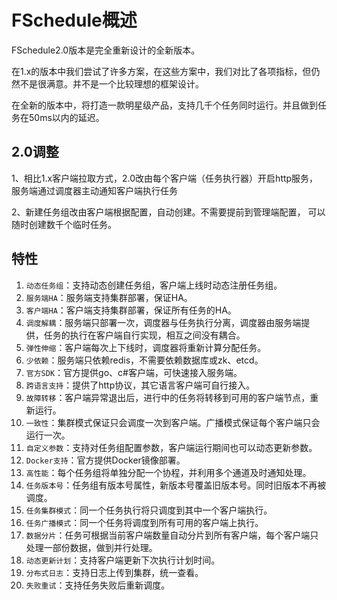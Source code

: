 # FSchedule概述
FSchedule2.0版本是完全重新设计的全新版本。

在1.x的版本中我们尝试了许多方案，在这些方案中，我们对比了各项指标，但仍然不是很满意。并不是一个比较理想的框架设计。

在全新的版本中，将打造一款明星级产品，支持几千个任务同时运行。并且做到任务在50ms以内的延迟。

## 2.0调整
1、相比1.x客户端拉取方式，2.0改由每个客户端（任务执行器）开启http服务，服务端通过调度器主动通知客户端执行任务

2、新建任务组改由客户端根据配置，自动创建。不需要提前到管理端配置， 可以随时创建数千个临时任务。

## 特性
1. `动态任务组`：支持动态创建任务组，客户端上线时动态注册任务组。
2. `服务端HA`：服务端支持集群部署，保证HA。
3. `客户端HA`：客户端支持集群部署，保证所有任务的HA。
4. `调度解耦`：服务端只部署一次，调度器与任务执行分离，调度器由服务端提供，任务的执行在客户端自行实现，相互之间没有耦合。
5. `弹性伸缩`：客户端每次上下线时，调度器将重新计算分配任务。
6. `少依赖`：服务端只依赖redis，不需要依赖数据库或zk、etcd。
7. `官方SDK`：官方提供go、c#客户端，可快速接入服务端。
8. `跨语言支持`：提供了http协议，其它语言客户端可自行接入。
9. `故障转移`：客户端异常退出后，进行中的任务将转移到可用的客户端节点，重新运行。
10. `一致性`：集群模式保证只会调度一次到客户端。广播模式保证每个客户端只会运行一次。
11. `自定义参数`：支持对任务组配置参数，客户端运行期间也可以动态更新参数。
12. `Docker支持`：官方提供Docker镜像部署。
13. `高性能`：每个任务组将单独分配一个协程，并利用多个通道及时通知处理。
14. `任务版本号`：任务组有版本号属性，新版本号覆盖旧版本号。同时旧版本不再被调度。
15. `任务集群模式`：同一个任务执行将只调度到其中一个客户端执行。
16. `任务广播模式`：同一个任务将调度到所有可用的客户端上执行。
17. `数据分片`：任务可根据当前客户端数量自动分片到所有客户端，每个客户端只处理一部份数据，做到并行处理。
18. `动态更新计划`：支持客户端更新下次执行计划时间。
19. `分布式日志`：支持日志上传到集群，统一查看。
20. `失败重试`：支持任务失败后重新调度。
